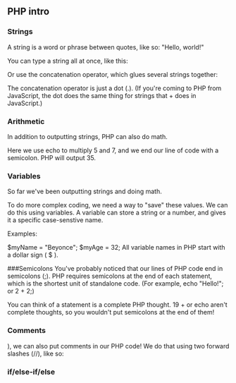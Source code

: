 ## PHP intro
### Strings
A string is a word or phrase between quotes, like so: "Hello, world!"

You can type a string all at once, like this:

<?php
  echo "Hello, world!";
?>
Or use the concatenation operator, which glues several strings together:

<?php
   echo "Hello," . " " . "world" . "!";
?>
The concatenation operator is just a dot (.). (If you're coming to PHP from JavaScript, the dot does the same thing for strings that + does in JavaScript.)

### Arithmetic
In addition to outputting strings, PHP can also do math.

<?php
  echo 5 * 7;
?>
Here we use echo to multiply 5 and 7, and we end our line of code with a semicolon. PHP will output 35.

### Variables
So far we've been outputting strings and doing math.

To do more complex coding, we need a way to "save" these values. We can do this using variables. A variable can store a string or a number, and gives it a specific case-senstive name.

Examples:

$myName = "Beyonce";
$myAge = 32;
All variable names in PHP start with a dollar sign ( $ ).

###Semicolons
You've probably noticed that our lines of PHP code end in semicolons (;). PHP requires semicolons at the end of each statement, which is the shortest unit of standalone code. (For example, echo "Hello!"; or 2 + 2;)

You can think of a statement is a complete PHP thought. 19 + or echo aren't complete thoughts, so you wouldn't put semicolons at the end of them!

<?php echo "Use your semicolons!"; ?>
### Comments
<!-- Just like we sometimes put comments in our CSS (using /* this syntax */ ) or in our HTML (using <!-- this syntax -->), we can also put comments in our PHP code! We do that using two forward slashes (//), like so:

<?php
    echo "I get printed!";
    // I don't! I'm a comment.
?>

### if/else-if/else
<?php
        $gameNinja = "Jin";
        if ($gameNinja == "Jin"){
            echo "Hi Jin!";
        }else if($gameNinja == "Zulu"){
            echo "Hi Zuluuu";
        }
        else{
            echo "You are the master!";
        }
    ?>
###
###
###
###
###
###
